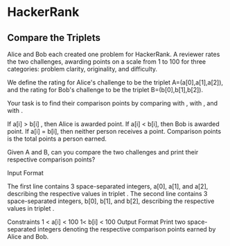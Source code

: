 # HackerRank

## Compare the Triplets

Alice and Bob each created one problem for HackerRank. A reviewer rates the two challenges, awarding points on a scale from 1 to 100 for three categories: problem clarity, originality, and difficulty.

We define the rating for Alice's challenge to be the triplet A=(a[0],a[1],a[2]), and the rating for Bob's challenge to be the triplet B=(b[0],b[1],b[2]).

Your task is to find their comparison points by comparing  with ,  with , and  with .

If a[i] > b[i] , then Alice is awarded  point.
If a[i] < b[i], then Bob is awarded  point.
If a[i] = b[i], then neither person receives a point.
Comparison points is the total points a person earned.

Given A and B, can you compare the two challenges and print their respective comparison points?

Input Format

The first line contains 3 space-separated integers, a[0], a[1], and a[2], describing the respective values in triplet . 
The second line contains 3 space-separated integers, b[0], b[1], and b[2], describing the respective values in triplet .

Constraints
1 < a[i] < 100
1< b[i] < 100
Output Format
Print two space-separated integers denoting the respective comparison points earned by Alice and Bob.
